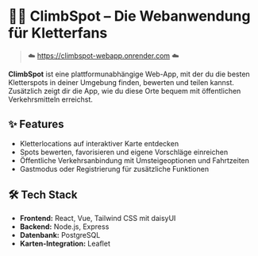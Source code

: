 # 🧗‍♂️ ClimbSpot – Die Webanwendung für Kletterfans

> ☁️ https://climbspot-webapp.onrender.com ☁️

**ClimbSpot** ist eine plattformunabhängige Web-App, mit der du die besten Kletterspots in deiner Umgebung finden, bewerten und teilen kannst. Zusätzlich zeigt dir die App, wie du diese Orte bequem mit öffentlichen Verkehrsmitteln erreichst.

## ✨ Features

- Kletterlocations auf interaktiver Karte entdecken
- Spots bewerten, favorisieren und eigene Vorschläge einreichen
- Öffentliche Verkehrsanbindung mit Umsteigeoptionen und Fahrtzeiten
- Gastmodus oder Registrierung für zusätzliche Funktionen

## 🛠️ Tech Stack

- **Frontend:** React, Vue, Tailwind CSS mit daisyUI
- **Backend:** Node.js, Express
- **Datenbank:** PostgreSQL
- **Karten-Integration:** Leaflet
